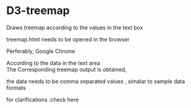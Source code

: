 D3-treemap
==========

Draws treemap according to the values in the text box

treemap.html needs to be opened in the browser 

Perferably, Google Chrome 

According to the data in the text area  
The Corresponding treemap output is obtained,

the data needs to be comma separated values , simalar to sample data formats 

for clarifications :check here 
